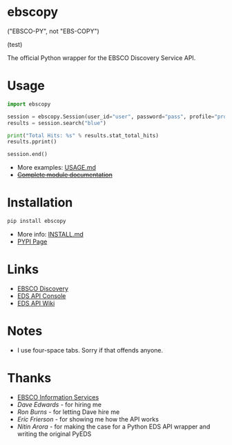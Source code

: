 # ebscopy

("EBSCO-PY", not "EBS-COPY")

(test)

The official Python wrapper for the EBSCO Discovery Service API.

# Usage

```python
import ebscopy

session = ebscopy.Session(user_id="user", password="pass", profile="profile", org="org", guest="n")
results = session.search("blue")

print("Total Hits: %s" % results.stat_total_hits)
results.pprint()

session.end()
```

-   More examples: [USAGE.md](docs/USAGE.md)
-   [~~Complete module documentation~~](http://ebscopy.readthedocs.org/en/latest/)

# Installation

```python
pip install ebscopy
```

-   More info: [INSTALL.md](docs/INSTALL.md)
-   [PYPI Page](https://pypi.python.org/pypi/ebscopy)

# Links

-   [EBSCO Discovery](https://www.ebscohost.com/discovery)
-   [EDS API Console](http://eds-api.ebscohost.com/Console)
-   [EDS API Wiki](http://edswiki.ebscohost.com/EBSCO_Discovery_Service_API_User_Guide)

# Notes

-   I use four-space tabs. Sorry if that offends anyone.

# Thanks

-   [EBSCO Information Services](https://www.ebsco.com/)
-   _Dave Edwards_ - for hiring me
-   _Ron Burns_ - for letting Dave hire me
-   _Eric Frierson_ - for showing me how the API works
-   _Nitin Arora_ - for making the case for a Python EDS API wrapper and writing the original PyEDS
